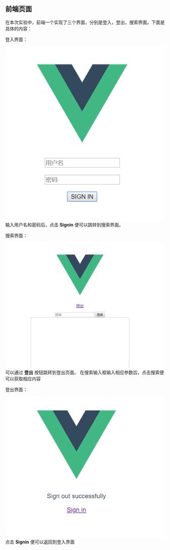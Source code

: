 ## 前端页面
在本次实验中，前端一个实现了三个界面，分别是登入，登出，搜索界面。下面是具体的内容：

登入界面：

![image1](img/1.png)
输入用户名和密码后，点击 **Signin** 便可以跳转到搜索界面。

搜索界面：

![image2](img/2.png)
可以通过 **登出** 按钮跳转到登出页面。
在搜索输入框输入相应参数后，点击搜索便可以获取相应内容

登出界面：

![image3](img/3.png)
点击 **Signin** 便可以返回到登入界面



